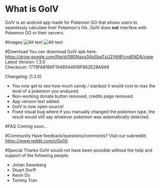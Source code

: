 # What is GoIV
GoIV is an android app made for Pokemon GO that allows users to seamlessly calculate their Pokemon's IVs. GoIV does <b>not</b> interfere with Pokemon GO or their servers.

#Images
![Alt text](https://i.imgur.com/bvRfmZV.jpg "Seamlessly Overlays an IV Button")
![Alt text](https://i.imgur.com/aNHUEVI.jpg "Seamlessly Overlays an IV Button")

#Download
You can download GoIV apk here: https://drive.google.com/file/d/0B0Nazg34pSbpTzU2YkNFcndENDA/view  
Latest Version: 1.3.0  
Checksum: 1779FA8166F1948044916F862E28A9A9  

Changelog:
[1.3.0]  
- You now get to see how much candy / stardust it would cost to max the level of a pokemon you analyzed.  
- Non-working donate button removed, credits page removed.  
- App version text added.  
- GoIV is now open source!  
- Fixed visual bug where if you manually changed the pokemon type, the result would still say whatever pokemon was automatically detected.

#FAQ
Coming soon...

#Community
Have feedback/questions/comments? Visit our subreddit: https://www.reddit.com/r/GoIV/

#Special Thanks
GoIV would not have been possible without the help and support of the following people:  
 - Johan Swanberg  
 - Stuart Dorff  
 - Kevin Do  
 - Tommy Tran  
